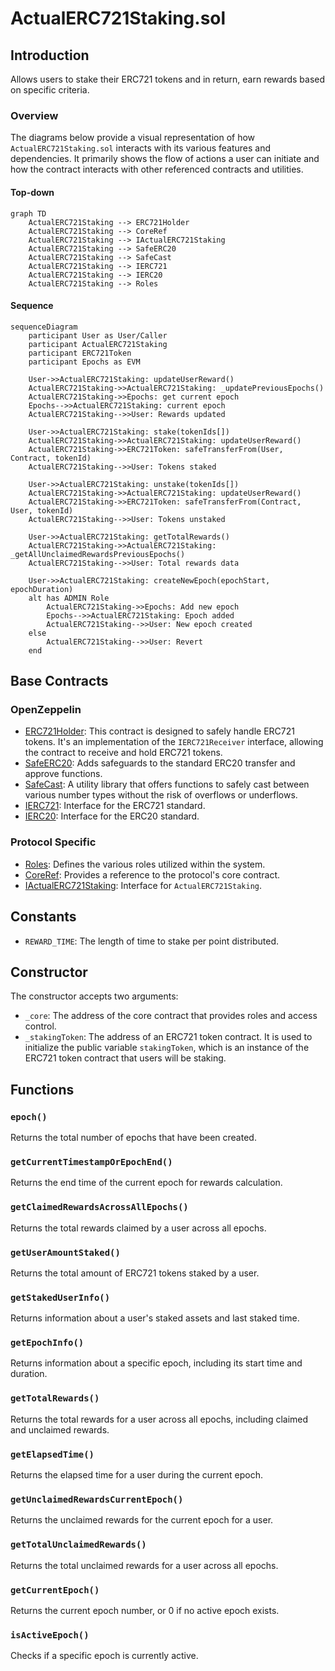 # ActualERC721Staking.sol

## Introduction
Allows users to stake their ERC721 tokens and in return, earn rewards based on specific criteria.

### Overview
The diagrams below provide a visual representation of how `ActualERC721Staking.sol` interacts with its various features and dependencies. It primarily shows the flow of actions a user can initiate and how the contract interacts with other referenced contracts and utilities.

#### Top-down
```mermaid
graph TD
    ActualERC721Staking --> ERC721Holder
    ActualERC721Staking --> CoreRef
    ActualERC721Staking --> IActualERC721Staking
    ActualERC721Staking --> SafeERC20
    ActualERC721Staking --> SafeCast
    ActualERC721Staking --> IERC721
    ActualERC721Staking --> IERC20
    ActualERC721Staking --> Roles
```

#### Sequence
```mermaid
sequenceDiagram
    participant User as User/Caller
    participant ActualERC721Staking
    participant ERC721Token
    participant Epochs as EVM

    User->>ActualERC721Staking: updateUserReward()
    ActualERC721Staking->>ActualERC721Staking: _updatePreviousEpochs()
    ActualERC721Staking->>Epochs: get current epoch
    Epochs-->>ActualERC721Staking: current epoch
    ActualERC721Staking-->>User: Rewards updated

    User->>ActualERC721Staking: stake(tokenIds[])
    ActualERC721Staking->>ActualERC721Staking: updateUserReward()
    ActualERC721Staking->>ERC721Token: safeTransferFrom(User, Contract, tokenId)
    ActualERC721Staking-->>User: Tokens staked

    User->>ActualERC721Staking: unstake(tokenIds[])
    ActualERC721Staking->>ActualERC721Staking: updateUserReward()
    ActualERC721Staking->>ERC721Token: safeTransferFrom(Contract, User, tokenId)
    ActualERC721Staking-->>User: Tokens unstaked

    User->>ActualERC721Staking: getTotalRewards()
    ActualERC721Staking->>ActualERC721Staking: _getAllUnclaimedRewardsPreviousEpochs()
    ActualERC721Staking-->>User: Total rewards data

    User->>ActualERC721Staking: createNewEpoch(epochStart, epochDuration)
    alt has ADMIN Role
        ActualERC721Staking->>Epochs: Add new epoch
        Epochs-->>ActualERC721Staking: Epoch added
        ActualERC721Staking-->>User: New epoch created
    else
        ActualERC721Staking-->>User: Revert
    end
```

## Base Contracts
### OpenZeppelin
- [ERC721Holder](https://github.com/OpenZeppelin/openzeppelin-contracts/blob/master/contracts/token/ERC721/utils/ERC721Holder.sol): This contract is designed to safely handle ERC721 tokens. It's an implementation of the `IERC721Receiver` interface, allowing the contract to receive and hold ERC721 tokens.
- [SafeERC20](https://github.com/OpenZeppelin/openzeppelin-contracts/blob/master/contracts/token/ERC20/utils/SafeERC20.sol): Adds safeguards to the standard ERC20 transfer and approve functions.
- [SafeCast](https://github.com/OpenZeppelin/openzeppelin-contracts/blob/master/contracts/utils/math/SafeCast.sol): A utility library that offers functions to safely cast between various number types without the risk of overflows or underflows.
- [IERC721](https://github.com/OpenZeppelin/openzeppelin-contracts/blob/master/contracts/token/ERC721/IERC721.sol): Interface for the ERC721 standard.
- [IERC20](https://github.com/OpenZeppelin/openzeppelin-contracts/blob/master/contracts/token/ERC20/IERC20.sol): Interface for the ERC20 standard.
### Protocol Specific
- [Roles](https://github.com/ZTX-Foundation/tuxedo/blob/develop/src/core/Roles.sol): Defines the various roles utilized within the system.
- [CoreRef](https://github.com/ZTX-Foundation/tuxedo/blob/develop/src/refs/CoreRef.sol): Provides a reference to the protocol's core contract.
- [IActualERC721Staking](https://github.com/ZTX-Foundation/tuxedo/blob/develop/src/nfts/staking/IActualERC721Staking.sol): Interface for `ActualERC721Staking`.

## Constants
- `REWARD_TIME`: The length of time to stake per point distributed.

## Constructor
The constructor accepts two arguments:

- `_core`: The address of the core contract that provides roles and access control.
- `_stakingToken`: The address of an ERC721 token contract. It is used to initialize the public variable `stakingToken`, which is an instance of the ERC721 token contract that users will be staking.

## Functions
### `epoch()`
Returns the total number of epochs that have been created.

### `getCurrentTimestampOrEpochEnd()`
Returns the end time of the current epoch for rewards calculation.

### `getClaimedRewardsAcrossAllEpochs()`
Returns the total rewards claimed by a user across all epochs.

### `getUserAmountStaked()`
Returns the total amount of ERC721 tokens staked by a user.

### `getStakedUserInfo()`
Returns information about a user's staked assets and last staked time.

### `getEpochInfo()`
Returns information about a specific epoch, including its start time and duration.

### `getTotalRewards()`
Returns the total rewards for a user across all epochs, including claimed and unclaimed rewards.

### `getElapsedTime()`
Returns the elapsed time for a user during the current epoch.

### `getUnclaimedRewardsCurrentEpoch()`
Returns the unclaimed rewards for the current epoch for a user.

### `getTotalUnclaimedRewards()`
Returns the total unclaimed rewards for a user across all epochs.

### `getCurrentEpoch()`
Returns the current epoch number, or 0 if no active epoch exists.

### `isActiveEpoch()`
Checks if a specific epoch is currently active.

